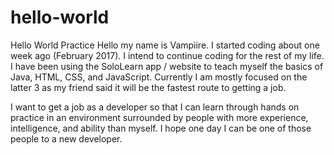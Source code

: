 # hello-world
Hello World Practice
Hello my name is Vampiire. I started coding about one week ago (February 2017). I intend to continue coding for the rest of my life. I have been using the SoloLearn app / website to teach myself the basics of Java, HTML, CSS, and JavaScript. Currently I am mostly focused on the latter 3 as my friend said it will be the fastest route to getting a job.

I want to get a job as a developer so that I can learn through hands on practice in an environment surrounded by people with more experience, intelligence, and ability than myself. I hope one day I can be one of those people to a new developer. 
